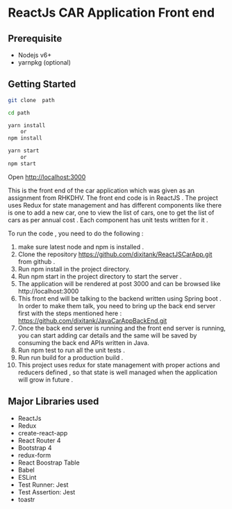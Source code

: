 # ReactJs CAR Application Front end 

## Prerequisite
* Nodejs v6+
* yarnpkg (optional)


## Getting Started
```sh
git clone  path

cd path

yarn install
    or
npm install

yarn start
    or
npm start
```

Open [http://localhost:3000](http://localhost:3000)<br>

This is the front end of the car application which was given as an assignment from RHKDHV. The front end code is in ReactJS . The project uses Redux for state management and has different components like there is one to add a new car, one to view the list of cars, one to get the list of cars as per annual cost . Each component has unit tests written for it . 

To run the code , you need to do the following :
1. make sure latest node and npm is installed . 
2. Clone the repository https://github.com/dixitank/ReactJSCarApp.git from github .
3. Run npm install in the project directory.
4. Run npm start in the project directory to start the server .
5. The application will be rendered at post 3000 and can be browsed like http://localhost:3000
6. This front end will be talking to the backend written using Spring boot . In order to make them talk, you need to bring up the back end server first with the steps mentioned here : https://github.com/dixitank/JavaCarAppBackEnd.git
7. Once the back end server is running and the front end server is running, you can start adding car details and the same will be saved by consuming the back end APIs written in Java.
8. Run npm test to run all the unit tests .
9. Run run build for a production build .
10. This project uses redux for state management with proper actions and reducers defined , so that state is well managed when the application will grow in future . 

## Major Libraries used
* ReactJs
* Redux
* create-react-app
* React Router 4
* Bootstrap 4
* redux-form
* React Boostrap Table
* Babel
* ESLint
* Test Runner: Jest
* Test Assertion: Jest
* toastr
